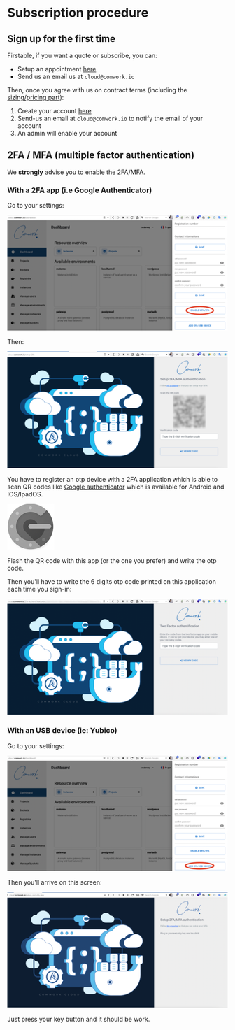 # Subscription procedure

## Sign up for the first time

Firstable, if you want a quote or subscribe, you can:
* Setup an appointment [here](https://calendly.com/idriss-neumann/intro-comwork-cloud)
* Send us an email us at `cloud@comwork.io`

Then, once you agree with us on contract terms (including the [sizing/pricing part](./sizing_pricing.md)):

1. Create your account [here](https://cloud.comwork.io/signup)
2. Send-us an email at `cloud@comwork.io` to notify the email of your account
3. An admin will enable your account

## 2FA / MFA (multiple factor authentication)

We **strongly** advise you to enable the 2FA/MFA. 

### With a 2FA app (i.e Google Authenticator)

Go to your settings:

![enable_2fa_app](./img/enable_2fa_app.png)

Then:

![qr_2fa](./img/qr_2fa.png)

You have to register an otp device with a 2FA application which is able to scan QR codes like [Google authenticator](https://play.google.com/store/apps/details?id=com.google.android.apps.authenticator2) which is available for Android and IOS/IpadOS.

![authenticator](./img/authenticator.png)

Flash the QR code with this app (or the one you prefer) and write the otp code.

Then you'll have to write the 6 digits otp code printed on this application each time you sign-in:

![2fa_code](./img/2fa_code.png)

### With an USB device (ie: Yubico)

Go to your settings:

![enable_2fa_usb_device](./img/enable_2fa_usb_device.png)

Then you'll arrive on this screen:

![2fa_usb_device](./img/2fa_usb_device.png)

Just press your key button and it should be work.
